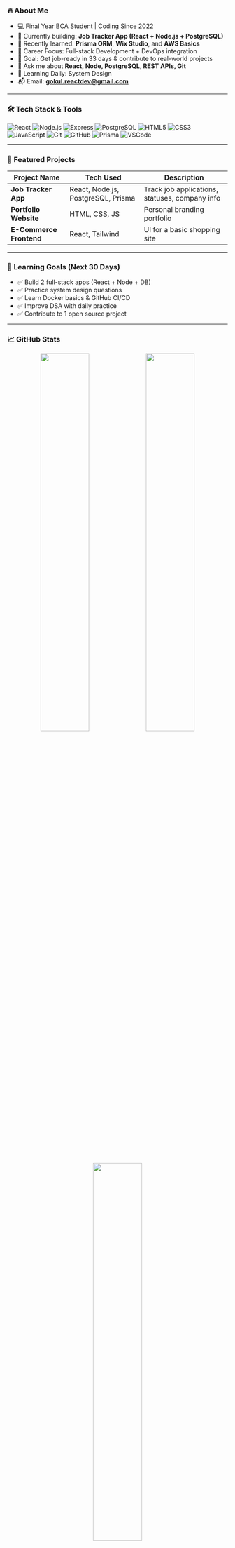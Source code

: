 

### 🔥 About Me

- 💻 Final Year BCA Student | Coding Since 2022  
- 🌱 Currently building: **Job Tracker App (React + Node.js + PostgreSQL)**  
- 🔁 Recently learned: **Prisma ORM**, **Wix Studio**, and **AWS Basics**  
- 📌 Career Focus: Full-stack Development + DevOps integration  
- 🎯 Goal: Get job-ready in 33 days & contribute to real-world projects  
- 💬 Ask me about **React, Node, PostgreSQL, REST APIs, Git**  
- 🧠 Learning Daily: System Design  
- 📬 Email: **gokul.reactdev@gmail.com**

---

### 🛠️ Tech Stack & Tools

![React](https://img.shields.io/badge/-React-61DAFB?style=for-the-badge&logo=react&logoColor=black)
![Node.js](https://img.shields.io/badge/-Node.js-339933?style=for-the-badge&logo=node.js&logoColor=white)
![Express](https://img.shields.io/badge/-Express-000000?style=for-the-badge&logo=express&logoColor=white)
![PostgreSQL](https://img.shields.io/badge/-PostgreSQL-336791?style=for-the-badge&logo=postgresql&logoColor=white)
![HTML5](https://img.shields.io/badge/-HTML5-E34F26?style=for-the-badge&logo=html5&logoColor=white)
![CSS3](https://img.shields.io/badge/-CSS3-1572B6?style=for-the-badge&logo=css3)
![JavaScript](https://img.shields.io/badge/-JavaScript-F7DF1E?style=for-the-badge&logo=javascript&logoColor=black)
![Git](https://img.shields.io/badge/-Git-F05032?style=for-the-badge&logo=git&logoColor=white)
![GitHub](https://img.shields.io/badge/-GitHub-181717?style=for-the-badge&logo=github)
![Prisma](https://img.shields.io/badge/-Prisma-2D3748?style=for-the-badge&logo=prisma&logoColor=white)
![VSCode](https://img.shields.io/badge/-VSCode-007ACC?style=for-the-badge&logo=visual-studio-code&logoColor=white)

---

### 🧩 Featured Projects

| Project Name | Tech Used | Description |
|--------------|-----------|-------------|
| **Job Tracker App** | React, Node.js, PostgreSQL, Prisma | Track job applications, statuses, company info |
| **Portfolio Website** | HTML, CSS, JS | Personal branding portfolio |
| **E-Commerce Frontend** | React, Tailwind | UI for a basic shopping site |

---

### 🚀 Learning Goals (Next 30 Days)

- ✅ Build 2 full-stack apps (React + Node + DB)
- ✅ Practice system design questions
- ✅ Learn Docker basics & GitHub CI/CD
- ✅ Improve DSA with daily practice
- ✅ Contribute to 1 open source project

---

### 📈 GitHub Stats

<p align="center">
  <img width="47%" src="https://github-readme-stats.vercel.app/api?username=gokul7499&show_icons=true&theme=tokyonight" />
  <img width="47%" src="https://streak-stats.demolab.com?user=gokul7499&theme=tokyonight" />
</p>

<p align="center">
  <img width="47%" src="https://github-readme-stats.vercel.app/api/top-langs/?username=gokul7499&layout=compact&theme=tokyonight" />
</p>

---

### 📫 Connect With Me

[![Email](https://img.shields.io/badge/Gmail-gokul.reactdev@gmail.com-red?style=for-the-badge&logo=gmail&logoColor=white)](mailto:gokul.reactdev@gmail.com)
[![GitHub](https://img.shields.io/badge/GitHub-gokul7499-181717?style=for-the-badge&logo=github)](https://github.com/gokul7499)

---

### 🙌 Thanks for visiting my profile!  
⭐️ Star some of my repos & follow for more updates.
